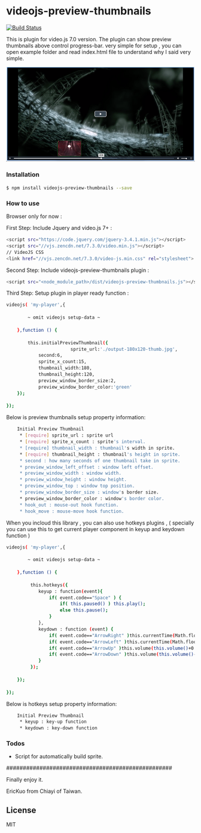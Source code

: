 # videojs-preview-thumbnails
[![Build Status](https://travis-ci.org/joemccann/dillinger.svg?branch=master)](https://travis-ci.org/joemccann/dillinger)

This is plugin for video.js 7.0 version. The plugin can show preview thumbnails above control progress-bar. very simple for setup , you can open example folder and read index.html file to understand why I said very simple. 

![image](https://raw.githubusercontent.com/erickuo13/videojs-preview-thumbnails/master/readme.png)

### Installation

```sh
$ npm install videojs-preview-thumbnails --save
```

### How to use

Browser only for now :

First Step: Include Jquery and video.js 7+ :
```sh
<script src="https://code.jquery.com/jquery-3.4.1.min.js"></script>
<script src="//vjs.zencdn.net/7.3.0/video.min.js"></script>
// VideoJS CSS
<link href="//vjs.zencdn.net/7.3.0/video-js.min.css" rel="stylesheet">
```

Second Step: Include videojs-preview-thumbnails plugin : 
```sh
<script src="<node_module_path>/dist/videojs-preview-thumbnails.js"></script>
```

Third Step: Setup plugin in player ready function : 
```sh
videojs( 'my-player',{
 		
 		~ omit videojs setup-data ~
 		
 	},function () {
 		
    	this.initialPreviewThumbnail({
        				sprite_url:'./output-180x120-thumb.jpg',
            second:6,
            sprite_x_count:15,
            thumbnail_width:180,
            thumbnail_height:120,
            preview_window_border_size:2,
            preview_window_border_color:'green'
    });
    
});

```

Below is preview thumbnails setup property information:
```sh
	Initial Preview Thumbnail
     * [require] sprite_url : sprite url
     * [require] sprite_x_count : sprite's interval.
     * [require] thumbnail_width : thumbnail's width in sprite.
     * [require] thumbnail_height : thumbnail's height in sprite.
     * second : how many seconds of one thumbnail take in sprite.
     * preview_window_left_offset : window left offset.
     * preview_window_width : window width.
     * preview_window_height : window height.
     * preview_window_top : window top position.
     * preview_window_border_size : window's border size.
     * preview_window_border_color : window's border color.
     * hook_out : mouse-out hook function.
     * hook_move : mouse-move hook function.
```

When you incloud this library , you can also use hotkeys plugins , ( specially you can use this to get current player component in keyup and keydown function )

```sh
videojs( 'my-player',{
 		
 		~ omit videojs setup-data ~
 		
 	},function () {
 		
 		 this.hotkeys({
         	keyup : function(event){
            	if( event.code=="Space" ) {
                	if( this.paused() ) this.play();
                	else this.pause();
                }
            },
            keydown : function (event) {
            	if( event.code=="ArrowRight" )this.currentTime(Math.floor(this.currentTime())+10);
                if( event.code=="ArrowLeft" )this.currentTime(Math.floor(this.currentTime())-10);
                if( event.code=="ArrowUp" )this.volume(this.volume()+0.1);
                if( event.code=="ArrowDown" )this.volume(this.volume()-0.1);
            }
         });
 		
    });
    
});

```

Below is hotkeys setup property information:
```sh
	Initial Preview Thumbnail
     * keyup : key-up function
     * keydown : key-down function
```

### Todos

 - Script for automatically build sprite.
 
##################################################

Finally enjoy it. 

EricKuo from Chiayi of Taiwan.

License
----
MIT
